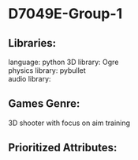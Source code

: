 # D7049E-Group-1

## Libraries: 
language: python
3D library: Ogre <br />
physics library: pybullet <br />
audio library:


## Games Genre:
3D shooter with focus on aim training


## Prioritized Attributes:

